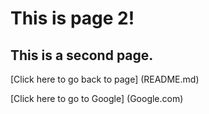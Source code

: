 # This is page 2!

## This is a second page. 

[Click here to go back to page] (README.md)

[Click here to go to Google] (Google.com) 
